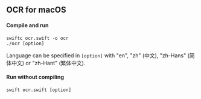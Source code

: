 ## OCR for macOS

#### Compile and run

```
swiftc ocr.swift -o ocr
./ocr [option]
```
Language can be specified in `[option]` with "en", "zh" (中文), "zh-Hans" (简体中文) or "zh-Hant" (繁体中文).

#### Run without compiling

```
swift ocr.swift [option]
```
